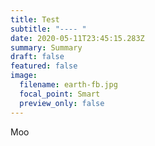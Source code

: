 ```yaml
---
title: Test
subtitle: "---- "
date: 2020-05-11T23:45:15.283Z
summary: Summary
draft: false
featured: false
image:
  filename: earth-fb.jpg
  focal_point: Smart
  preview_only: false
---
```

Moo
